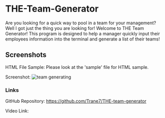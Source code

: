 # THE-Team-Generator
Are you looking for a quick way to pool in a team for your management? Well I got just the thing you are looking for! Welcome to THE Team Generator!
This program is designed to help a manager quickly input their employees information into the terminal and generate a list of their teams!



## Screenshots
HTML File Sample: Please look at the 'sample' file for HTML sample.

Screenshot: ![team generating](https://user-images.githubusercontent.com/89409597/145729752-c920bcbd-f235-4be5-adac-b6b6412ef87f.png)





### Links
GitHub Repository: https://github.com/Trane7/THE-team-generator

Video Link:

